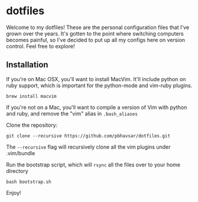 dotfiles
========
Welcome to my dotfiles! These are the personal configuration files that I've grown over the years. It's gotten to the point where switching computers becomes painful, so I've decided to put up all my configs here on version control. Feel free to explore!

Installation
------------
If you're on Mac OSX, you'll want to install MacVim. It'll include python on ruby support, which is important for the python-mode and vim-ruby plugins. 

    brew install macvim
    
If you're not on a Mac, you'll want to compile a version of Vim with python and ruby, and remove the "vim" alias in ``.bash_aliases``
    
Clone the repository:

    git clone --recursive https://github.com/pbhavsar/dotfiles.git
The ``--recursive`` flag will recursively clone all the vim plugins under .vim/bundle

Run the bootstrap script, which will ``rsync`` all the files over to your home directory

    bash bootstrap.sh

Enjoy!
